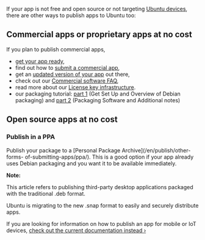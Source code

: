 





If your app is not free and open source or not targeting [Ubuntu
devices](https://wiki.ubuntu.com/Touch/), there are other ways to publish apps
to Ubuntu too:

## Commercial apps or proprietary apps at no cost

If you plan to publish commercial apps,

  * [get your app ready](/en/publish/other-forms-of-submitting-apps/my-apps-packages/),
  * find out how to [submit a commercial app](/en/publish/other-forms-of-submitting-apps/publish-commercial-app/),
  * get an [updated version of your app](/en/publish/other-forms-of-submitting-apps/updating-your-app/) out there,
  * check out our [Commercial software FAQ](/en/publish/other-forms-of-submitting-apps/commercial-software-faqs/),
  * read more about our [License key infrastructure](/en/publish/other-forms-of-submitting-apps/licence-key-infrastructure/).
  * our packaging tutorial: [part 1](/en/publish/other-forms-of-submitting-apps/commercial-apps-packaging-setup/) (Get Set Up and Overview of Debian packaging) and [part 2](/en/publish/other-forms-of-submitting-apps/commercial-apps-packaging/) (Packaging Software and Additional notes)

## Open source apps at no cost

### Publish in a PPA

Publish your package to a [Personal Package Archive](/en/publish/other-forms-
of-submitting-apps/ppa/). This is a good option if your app already uses
Debian packaging and you want it to be available immediately.

**Note:**

This article refers to publishing third-party desktop applications packaged
with the traditional .deb format.

Ubuntu is migrating to the new .snap format to easily and securely distribute
apps.

If you are looking for information on how to publish an app for mobile or IoT
devices, [check out the current documentation instead
›](https://developer.ubuntu.com/en/publish)





